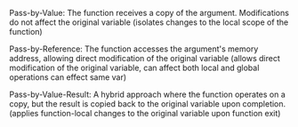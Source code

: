 Pass-by-Value: The function receives a copy of the argument. Modifications do not affect the original variable (isolates changes to the local scope of the function)

Pass-by-Reference: The function accesses the argument's memory address, allowing direct modification of the original variable (allows direct modification of the original variable, can affect both local and global operations can effect same var)

Pass-by-Value-Result: A hybrid approach where the function operates on a copy, but the result is copied back to the original variable upon completion. (applies function-local changes to the original variable upon function exit)
